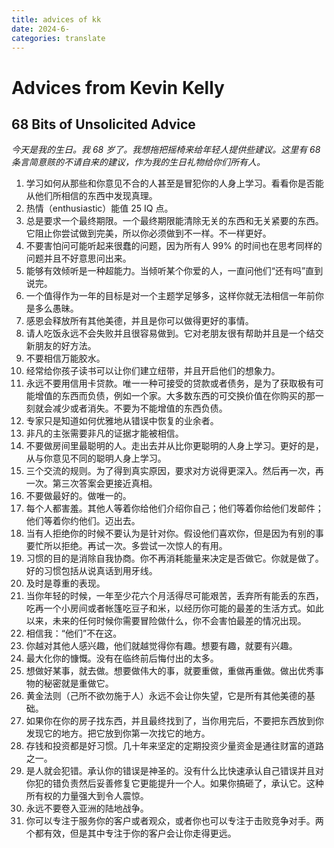 ```yaml
---
title: advices of kk
date: 2024-6-
categories: translate
---
```

# Advices from Kevin Kelly


## 68 Bits of Unsolicited Advice

*今天是我的生日。我 68 岁了。我想拖把摇椅来给年轻人提供些建议。这里有 68 条言简意赅的不请自来的建议，作为我的生日礼物给你们所有人。*

1. 学习如何从那些和你意见不合的人甚至是冒犯你的人身上学习。看看你是否能从他们所相信的东西中发现真理。
2. 热情（enthusiastic）能值 25 IQ 点。
3. 总是要求一个最终期限。一个最终期限能清除无关的东西和无关紧要的东西。它阻止你尝试做到完美，所以你必须做到不一样。不一样更好。
4. 不要害怕问可能听起来很蠢的问题，因为所有人 99% 的时间也在思考同样的问题并且不好意思问出来。
5. 能够有效倾听是一种超能力。当倾听某个你爱的人，一直问他们“还有吗”直到说完。
6. 一个值得作为一年的目标是对一个主题学足够多，这样你就无法相信一年前你是多么愚昧。
7. 感恩会释放所有其他美德，并且是你可以做得更好的事情。
8. 请人吃饭永远不会失败并且很容易做到。它对老朋友很有帮助并且是一个结交新朋友的好方法。
9. 不要相信万能胶水。
10. 经常给你孩子读书可以让你们建立纽带，并且开启他们的想象力。
11. 永远不要用信用卡贷款。唯一一种可接受的贷款或者债务，是为了获取极有可能增值的东西而负债，例如一个家。大多数东西的可交换价值在你购买的那一刻就会减少或者消失。不要为不能增值的东西负债。
12. 专家只是知道如何优雅地从错误中恢复的业余者。
13. 非凡的主张需要非凡的证据才能被相信。
14. 不要做房间里最聪明的人。走出去并从比你更聪明的人身上学习。更好的是，从与你意见不同的聪明人身上学习。
15. 三个交流的规则。为了得到真实原因，要求对方说得更深入。然后再一次，再一次。第三次答案会更接近真相。
16. 不要做最好的。做唯一的。
17. 每个人都害羞。其他人等着你给他们介绍你自己；他们等着你给他们发邮件；他们等着你约他们。迈出去。
18. 当有人拒绝你的时候不要认为是针对你。假设他们喜欢你，但是因为有别的事要忙所以拒绝。再试一次。多尝试一次惊人的有用。
19. 习惯的目的是消除自我协商。你不再消耗能量来决定是否做它。你就是做了。好的习惯包括从说真话到用牙线。
20. 及时是尊重的表现。
21. 当你年轻的时候，一年至少花六个月活得尽可能艰苦，丢弃所有能丢的东西，吃再一个小房间或者帐篷吃豆子和米，以经历你可能的最差的生活方式。如此以来，未来的任何时候你需要冒险做什么，你不会害怕最差的情况出现。
22. 相信我：“他们”不在这。
23. 你越对其他人感兴趣，他们就越觉得你有趣。想要有趣，就要有兴趣。
24. 最大化你的慷慨。没有在临终前后悔付出的太多。
25. 想做好某事，就去做。想要做伟大的事，就要重做，重做再重做。做出优秀事物的秘密就是重做它。
26. 黄金法则（己所不欲勿施于人）永远不会让你失望，它是所有其他美德的基础。
27. 如果你在你的房子找东西，并且最终找到了，当你用完后，不要把东西放到你发现它的地方。把它放到你第一次找它的地方。
28. 存钱和投资都是好习惯。几十年来坚定的定期投资少量资金是通往财富的道路之一。
29. 是人就会犯错。承认你的错误是神圣的。没有什么比快速承认自己错误并且对你犯的错负责然后妥善修复它更能提升一个人。如果你搞砸了，承认它。这种所有权的力量强大到令人震惊。
30. 永远不要卷入亚洲的陆地战争。
31. 你可以专注于服务你的客户或者观众，或者你也可以专注于击败竞争对手。两个都有效，但是其中专注于你的客户会让你走得更远。


